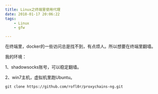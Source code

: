 ```yaml
---
title: Linux之终端里使用代理
date: 2018-01-17 20:06:22
tags:
	- Linux
	- gfw

---
```




在终端里，docker的一些访问总是找不到，有点烦人。所以想要在终端里翻墙。

我的环境：

1、shadowsocks账号，可以稳定翻墙。

2、win7主机，虚拟机里跑Ubuntu。



```
git clone https://github.com/rofl0r/proxychains-ng.git
```



